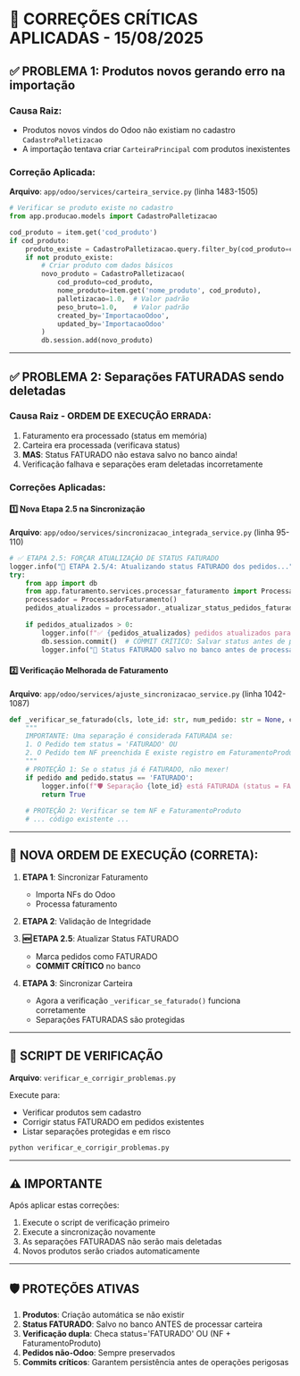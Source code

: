 # 🔧 CORREÇÕES CRÍTICAS APLICADAS - 15/08/2025

## ✅ PROBLEMA 1: Produtos novos gerando erro na importação

### Causa Raiz:
- Produtos novos vindos do Odoo não existiam no cadastro `CadastroPalletizacao`
- A importação tentava criar `CarteiraPrincipal` com produtos inexistentes

### Correção Aplicada:
**Arquivo**: `app/odoo/services/carteira_service.py` (linha 1483-1505)
```python
# Verificar se produto existe no cadastro
from app.producao.models import CadastroPalletizacao

cod_produto = item.get('cod_produto')
if cod_produto:
    produto_existe = CadastroPalletizacao.query.filter_by(cod_produto=cod_produto).first()
    if not produto_existe:
        # Criar produto com dados básicos
        novo_produto = CadastroPalletizacao(
            cod_produto=cod_produto,
            nome_produto=item.get('nome_produto', cod_produto),
            palletizacao=1.0,  # Valor padrão
            peso_bruto=1.0,    # Valor padrão
            created_by='ImportacaoOdoo',
            updated_by='ImportacaoOdoo'
        )
        db.session.add(novo_produto)
```

---

## ✅ PROBLEMA 2: Separações FATURADAS sendo deletadas

### Causa Raiz - ORDEM DE EXECUÇÃO ERRADA:
1. Faturamento era processado (status em memória)
2. Carteira era processada (verificava status)
3. **MAS**: Status FATURADO não estava salvo no banco ainda!
4. Verificação falhava e separações eram deletadas incorretamente

### Correções Aplicadas:

#### 1️⃣ **Nova Etapa 2.5 na Sincronização**
**Arquivo**: `app/odoo/services/sincronizacao_integrada_service.py` (linha 95-110)
```python
# ✅ ETAPA 2.5: FORÇAR ATUALIZAÇÃO DE STATUS FATURADO
logger.info("🔄 ETAPA 2.5/4: Atualizando status FATURADO dos pedidos...")
try:
    from app import db
    from app.faturamento.services.processar_faturamento import ProcessadorFaturamento
    processador = ProcessadorFaturamento()
    pedidos_atualizados = processador._atualizar_status_pedidos_faturados()
    
    if pedidos_atualizados > 0:
        logger.info(f"✅ {pedidos_atualizados} pedidos atualizados para status FATURADO")
        db.session.commit()  # COMMIT CRÍTICO: Salvar status antes de processar carteira
        logger.info("💾 Status FATURADO salvo no banco antes de processar carteira")
```

#### 2️⃣ **Verificação Melhorada de Faturamento**
**Arquivo**: `app/odoo/services/ajuste_sincronizacao_service.py` (linha 1042-1087)
```python
def _verificar_se_faturado(cls, lote_id: str, num_pedido: str = None, cod_produto: str = None) -> bool:
    """
    IMPORTANTE: Uma separação é considerada FATURADA se:
    1. O Pedido tem status = 'FATURADO' OU
    2. O Pedido tem NF preenchida E existe registro em FaturamentoProduto com essa NF
    """
    # PROTEÇÃO 1: Se o status já é FATURADO, não mexer!
    if pedido and pedido.status == 'FATURADO':
        logger.info(f"🛡️ Separação {lote_id} está FATURADA (status = FATURADO)")
        return True
    
    # PROTEÇÃO 2: Verificar se tem NF e FaturamentoProduto
    # ... código existente ...
```

---

## 🔄 NOVA ORDEM DE EXECUÇÃO (CORRETA):

1. **ETAPA 1**: Sincronizar Faturamento
   - Importa NFs do Odoo
   - Processa faturamento
   
2. **ETAPA 2**: Validação de Integridade

3. **🆕 ETAPA 2.5**: Atualizar Status FATURADO
   - Marca pedidos como FATURADO
   - **COMMIT CRÍTICO** no banco
   
4. **ETAPA 3**: Sincronizar Carteira
   - Agora a verificação `_verificar_se_faturado()` funciona corretamente
   - Separações FATURADAS são protegidas

---

## 📝 SCRIPT DE VERIFICAÇÃO

**Arquivo**: `verificar_e_corrigir_problemas.py`

Execute para:
- Verificar produtos sem cadastro
- Corrigir status FATURADO em pedidos existentes
- Listar separações protegidas e em risco

```bash
python verificar_e_corrigir_problemas.py
```

---

## ⚠️ IMPORTANTE

Após aplicar estas correções:
1. Execute o script de verificação primeiro
2. Execute a sincronização novamente
3. As separações FATURADAS não serão mais deletadas
4. Novos produtos serão criados automaticamente

---

## 🛡️ PROTEÇÕES ATIVAS

1. **Produtos**: Criação automática se não existir
2. **Status FATURADO**: Salvo no banco ANTES de processar carteira  
3. **Verificação dupla**: Checa status='FATURADO' OU (NF + FaturamentoProduto)
4. **Pedidos não-Odoo**: Sempre preservados
5. **Commits críticos**: Garantem persistência antes de operações perigosas